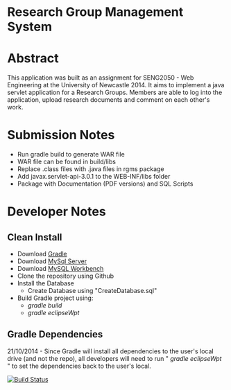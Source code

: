 Research Group Management System
================================

# Abstract #

This application was built as an assignment for SENG2050 - Web Engineering at the University of Newcastle 2014. It aims to implement a java servlet application for a Research Groups. Members are able to log into the application, upload research documents and comment on each other's work.

# Submission Notes #

* Run gradle build to generate WAR file
* WAR file can be found in build/libs
* Replace .class files with .java files in rgms package
* Add javax.servlet-api-3.0.1 to the WEB-INF/libs folder
* Package with Documentation (PDF versions) and SQL Scripts

# Developer Notes #

## Clean Install ##

* Download [Gradle](https://services.gradle.org/distributions/gradle-2.1-all.zip "Gradle 2.1 Build")
* Download [MySql Server](http://dev.mysql.com/downloads/mysql/ "MySQL Server")
* Download [MySQL Workbench](http://dev.mysql.com/downloads/workbench/ "MySQL Workbench")
* Clone the repository using Github
* Install the Database
	* Create Database using "CreateDatabase.sql"
* Build Gradle project using:
	* *gradle build*
	* *gradle eclipseWpt*


## Gradle Dependencies ##

21/10/2014 - Since Gradle will install all dependencies to the user's local drive (and not the repo), all developers will need to run " *gradle eclipseWpt* " to set the dependencies back to the user's local.


[![Build Status](https://travis-ci.org/TylerHaigh/seng2050-assignment3.svg?branch=master)](https://travis-ci.org/TylerHaigh/seng2050-assignment3)